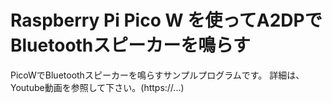 # Raspberry Pi Pico W を使ってA2DPでBluetoothスピーカーを鳴らす

PicoWでBluetoothスピーカーを鳴らすサンプルプログラムです。
詳細は、Youtube動画を参照して下さい。(https://...)
